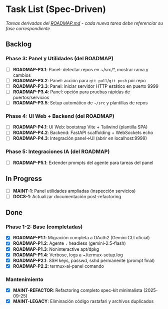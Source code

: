 # Task List (Spec-Driven)

*Tareas derivadas del [ROADMAP.md](./ROADMAP.md) - cada nueva tarea debe referenciar su fase correspondiente*

## Backlog

### Phase 3: Panel y Utilidades (del ROADMAP)

- [ ] **ROADMAP-P3.1**: Panel: detectar repos en ~/src/*, mostrar rama y cambios
- [ ] **ROADMAP-P3.2**: Panel: acción para `git pull`/`git push` por repo
- [ ] **ROADMAP-P3.3**: Panel: iniciar servidor HTTP estático en puerto 9999
- [ ] **ROADMAP-P3.4**: Panel: opción para pruebas rápidas de puertos/servicios
- [ ] **ROADMAP-P3.5**: Setup automático de `~/src` y plantillas de repos

### Phase 4: UI Web + Backend (del ROADMAP)

- [ ] **ROADMAP-P4.1**: UI Web: bootstrap Vite + Tailwind (plantilla SPA)
- [ ] **ROADMAP-P4.2**: Backend: FastAPI scaffolding + WebSockets echo
- [ ] **ROADMAP-P4.3**: Integración panel→UI (abrir en localhost:9999)

### Phase 5: Integraciones IA (del ROADMAP)

- [ ] **ROADMAP-P5.1**: Extender prompts del agente para tareas del panel

## In Progress

- [ ] **MAINT-1**: Panel utilidades ampliadas (inspección servicios)
- [ ] **DOCS-1**: Actualizar documentación post-refactoring

## Done

### Phase 1-2: Base (completadas)

- [x] **ROADMAP-P1.1**: Migración completa a OAuth2 (Gemini CLI oficial)
- [x] **ROADMAP-P1.2**: Agente `:` headless (gemini-2.5-flash)
- [x] **ROADMAP-P1.3**: Noninteractive apt/dpkg
- [x] **ROADMAP-P1.4**: Verbose, logs a ~/termux-setup.log
- [x] **ROADMAP-P2.1**: SSH keys, passwd, sshd permanente (prompt final)
- [x] **ROADMAP-P2.2**: termux-ai-panel comando

### Mantenimiento

- [x] **MAINT-REFACTOR**: Refactoring completo spec-kit minimalista (2025-09-25)
- [x] **MAINT-LEGACY**: Eliminación código rastafari y archivos duplicados
